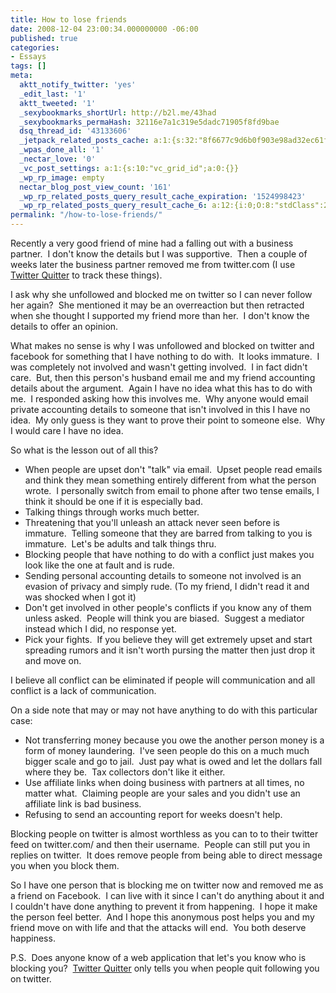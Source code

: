 ```yaml
---
title: How to lose friends
date: 2008-12-04 23:00:34.000000000 -06:00
published: true
categories:
- Essays
tags: []
meta:
  aktt_notify_twitter: 'yes'
  _edit_last: '1'
  aktt_tweeted: '1'
  _sexybookmarks_shortUrl: http://b2l.me/43had
  _sexybookmarks_permaHash: 32116e7a1c319e5dadc71905f8fd9bae
  dsq_thread_id: '43133606'
  _jetpack_related_posts_cache: a:1:{s:32:"8f6677c9d6b0f903e98ad32ec61f8deb";a:2:{s:7:"expires";i:1447483220;s:7:"payload";a:3:{i:0;a:1:{s:2:"id";i:3649;}i:1;a:1:{s:2:"id";i:1373;}i:2;a:1:{s:2:"id";i:1207;}}}}
  _wpas_done_all: '1'
  _nectar_love: '0'
  _vc_post_settings: a:1:{s:10:"vc_grid_id";a:0:{}}
  _wp_rp_image: empty
  nectar_blog_post_view_count: '161'
  _wp_rp_related_posts_query_result_cache_expiration: '1524998423'
  _wp_rp_related_posts_query_result_cache_6: a:12:{i:0;O:8:"stdClass":2:{s:7:"post_id";s:4:"1619";s:5:"score";s:17:"95.96714135250112";}i:1;O:8:"stdClass":2:{s:7:"post_id";s:4:"1451";s:5:"score";s:17:"93.78937488613096";}i:2;O:8:"stdClass":2:{s:7:"post_id";s:4:"1383";s:5:"score";s:17:"93.78937488613096";}i:3;O:8:"stdClass":2:{s:7:"post_id";s:4:"1811";s:5:"score";s:18:"62.920538977408725";}i:4;O:8:"stdClass":2:{s:7:"post_id";s:4:"2132";s:5:"score";s:17:"60.20907297897082";}i:5;O:8:"stdClass":2:{s:7:"post_id";s:4:"1797";s:5:"score";s:18:"58.435163928901154";}i:6;O:8:"stdClass":2:{s:7:"post_id";s:4:"1280";s:5:"score";s:18:"57.391435808046396";}i:7;O:8:"stdClass":2:{s:7:"post_id";s:4:"2560";s:5:"score";s:17:"55.85945535225436";}i:8;O:8:"stdClass":2:{s:7:"post_id";s:4:"1681";s:5:"score";s:17:"52.20258545632669";}i:9;O:8:"stdClass":2:{s:7:"post_id";s:4:"1540";s:5:"score";s:17:"52.03152594464788";}i:10;O:8:"stdClass":2:{s:7:"post_id";s:4:"1642";s:5:"score";s:18:"50.024818989956536";}i:11;O:8:"stdClass":2:{s:7:"post_id";s:4:"1889";s:5:"score";s:17:"49.95638970538833";}}
permalink: "/how-to-lose-friends/"
---
```

Recently a very good friend of mine had a falling out with a business partner.  I don't know the details but I was supportive.  Then a couple of weeks later the business partner removed me from twitter.com (I use <a href="http://useqwitter.com/" rel="nofollow">Twitter Quitter</a> to track these things).

I ask why she unfollowed and blocked me on twitter so I can never follow her again?  She mentioned it may be an overreaction but then retracted when she thought I supported my friend more than her.  I don't know the details to offer an opinion.

What makes no sense is why I was unfollowed and blocked on twitter and facebook for something that I have nothing to do with.  It looks immature.  I was completely not involved and wasn't getting involved.  I in fact didn't care.  But, then this person's husband email me and my friend accounting details about the argument.  Again I have no idea what this has to do with me.  I responded asking how this involves me.  Why anyone would email private accounting details to someone that isn't involved in this I have no idea.  My only guess is they want to prove their point to someone else.  Why I would care I have no idea.

So what is the lesson out of all this?
<ul>
<li> When people are upset don't "talk" via email.  Upset people read emails and think they mean something entirely different from what the person wrote.  I personally switch from email to phone after two tense emails, I think it should be one if it is especially bad.</li>
<li>Talking things through works much better.</li>
<li>Threatening that you'll unleash an attack never seen before is immature.  Telling someone that they are barred from talking to you is immature.  Let's be adults and talk things thru.</li>
<li>Blocking people that have nothing to do with a conflict just makes you look like the one at fault and is rude.</li>
<li>Sending personal accounting details to someone not involved is an evasion of privacy and simply rude. (To my friend, I didn't read it and was shocked when I got it)</li>
<li>Don't get involved in other people's conflicts if you know any of them unless asked.  People will think you are biased.  Suggest a mediator instead which I did, no response yet.</li>
<li>Pick your fights.  If you believe they will get extremely upset and start spreading rumors and it isn't worth pursing the matter then just drop it and move on.</li>
</ul>
<p>I believe all conflict can be eliminated if people will communication and all conflict is a lack of communication.

On a side note that may or may not have anything to do with this particular case:</p>
<ul>
<li> Not transferring money because you owe the another person money is a form of money laundering.  I've seen people do this on a much much bigger scale and go to jail.  Just pay what is owed and let the dollars fall where they be.  Tax collectors don't like it either.</li>
<li>Use affiliate links when doing business with partners at all times, no matter what.  Claiming people are your sales and you didn't use an affiliate link is bad business.</li>
<li>Refusing to send an accounting report for weeks doesn't help.</li>
</ul>
<p>Blocking people on twitter is almost worthless as you can to to their twitter feed on twitter.com/ and then their username.  People can still put you in replies on twitter.  It does remove people from being able to direct message you when you block them.

So I have one person that is blocking me on twitter now and removed me as a friend on Facebook.  I can live with it since I can't do anything about it and I couldn't have done anything to prevent it from happening.  I hope it make the person feel better.  And I hope this anonymous post helps you and my friend move on with life and that the attacks will end.  You both deserve happiness.

P.S.  Does anyone know of a web application that let's you know who is blocking you?  <a href="http://useqwitter.com/" rel="nofollow">Twitter Quitter</a> only tells you when people quit following you on twitter.
